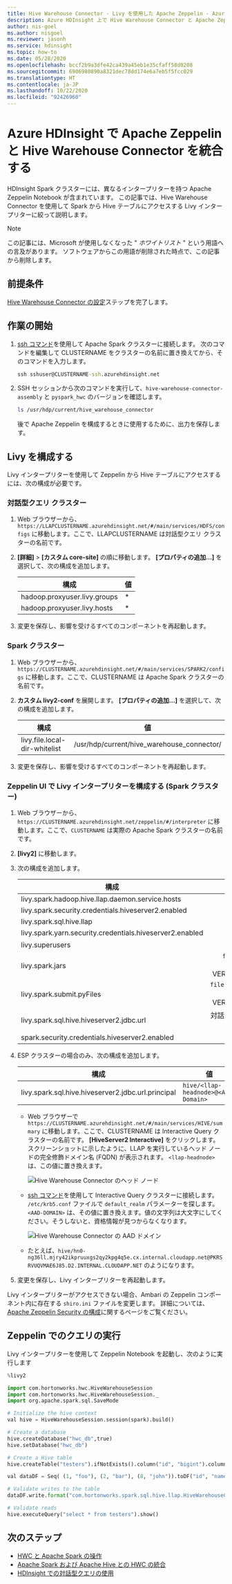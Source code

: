 ```yaml
---
title: Hive Warehouse Connector - Livy を使用した Apache Zeppelin - Azure HDInsight
description: Azure HDInsight 上で Hive Warehouse Connector と Apache Zeppelin を統合する方法について説明します。
author: nis-goel
ms.author: nisgoel
ms.reviewer: jasonh
ms.service: hdinsight
ms.topic: how-to
ms.date: 05/28/2020
ms.openlocfilehash: bccf2b9a3dfe42ca439a45eb1e35cfaff58d0208
ms.sourcegitcommit: 6906980890a8321dec78dd174e6a7eb5f5fcc029
ms.translationtype: HT
ms.contentlocale: ja-JP
ms.lasthandoff: 10/22/2020
ms.locfileid: "92426960"
---
```

# <a name="integrate-apache-zeppelin-with-hive-warehouse-connector-in-azure-hdinsight"></a>Azure HDInsight で Apache Zeppelin と Hive Warehouse Connector を統合する

HDInsight Spark クラスターには、異なるインタープリターを持つ Apache Zeppelin Notebook が含まれています。 この記事では、Hive Warehouse Connector を使用して Spark から Hive テーブルにアクセスする Livy インタープリターに絞って説明します。

> [!NOTE]
> この記事には、Microsoft が使用しなくなった " *ホワイトリスト* " という用語への言及があります。 ソフトウェアからこの用語が削除された時点で、この記事から削除します。

## <a name="prerequisite"></a>前提条件

[Hive Warehouse Connector の設定](apache-hive-warehouse-connector.md#hive-warehouse-connector-setup)ステップを完了します。

## <a name="getting-started"></a>作業の開始

1. [ssh コマンド](../hdinsight-hadoop-linux-use-ssh-unix.md)を使用して Apache Spark クラスターに接続します。 次のコマンドを編集して CLUSTERNAME をクラスターの名前に置き換えてから、そのコマンドを入力します。

    ```cmd
    ssh sshuser@CLUSTERNAME-ssh.azurehdinsight.net
    ```

1. SSH セッションから次のコマンドを実行して、`hive-warehouse-connector-assembly` と `pyspark_hwc` のバージョンを確認します。

    ```bash
    ls /usr/hdp/current/hive_warehouse_connector
    ```

    後で Apache Zeppelin を構成するときに使用するために、出力を保存します。

## <a name="configure-livy"></a>Livy を構成する

Livy インタープリターを使用して Zeppelin から Hive テーブルにアクセスするには、次の構成が必要です。

### <a name="interactive-query-cluster"></a>対話型クエリ クラスター

1. Web ブラウザーから、`https://LLAPCLUSTERNAME.azurehdinsight.net/#/main/services/HDFS/configs` に移動します。ここで、LLAPCLUSTERNAME は対話型クエリ クラスターの名前です。

1. **[詳細]**  >  **[カスタム core-site]** の順に移動します。 **[プロパティの追加...]** を選択して、次の構成を追加します。

    | 構成                 | 値 |
    | ----------------------------- |-------|
    | hadoop.proxyuser.livy.groups  | *     |
    | hadoop.proxyuser.livy.hosts   | *     |

1. 変更を保存し、影響を受けるすべてのコンポーネントを再起動します。

### <a name="spark-cluster"></a>Spark クラスター

1. Web ブラウザーから、`https://CLUSTERNAME.azurehdinsight.net/#/main/services/SPARK2/configs` に移動します。ここで、CLUSTERNAME は Apache Spark クラスターの名前です。

1. **カスタム livy2-conf** を展開します。 **[プロパティの追加...]** を選択して、次の構成を追加します。

    | 構成                 | 値                                      |
    | ----------------------------- |------------------------------------------  |
    | livy.file.local-dir-whitelist | /usr/hdp/current/hive_warehouse_connector/ |

1. 変更を保存し、影響を受けるすべてのコンポーネントを再起動します。

### <a name="configure-livy-interpreter-in-zeppelin-ui-spark-cluster"></a>Zeppelin UI で Livy インタープリターを構成する (Spark クラスター)

1. Web ブラウザーから、`https://CLUSTERNAME.azurehdinsight.net/zeppelin/#/interpreter` に移動します。ここで、`CLUSTERNAME` は実際の Apache Spark クラスターの名前です。

1. **[livy2]** に移動します。

1. 次の構成を追加します。

    | 構成                 | 値                                      |
    | ----------------------------- |:------------------------------------------:|
    | livy.spark.hadoop.hive.llap.daemon.service.hosts | @llap0 |
    | livy.spark.security.credentials.hiveserver2.enabled | true |
    | livy.spark.sql.hive.llap | true |
    | livy.spark.yarn.security.credentials.hiveserver2.enabled | true |
    | livy.superusers | livy、zeppelin |
    | livy.spark.jars | `file:///usr/hdp/current/hive_warehouse_connector/hive-warehouse-connector-assembly-VERSION.jar`.<br>VERSION を、前述の「[作業の開始](#getting-started)」で取得した値に置き換えます。 |
    | livy.spark.submit.pyFiles | `file:///usr/hdp/current/hive_warehouse_connector/pyspark_hwc-VERSION.zip`.<br>VERSION を、前述の「[作業の開始](#getting-started)」で取得した値に置き換えます。 |
    | livy.spark.sql.hive.hiveserver2.jdbc.url | 対話型クエリ クラスターの HiveServer2 対話型 JDBC URL に設定します。 |
    | spark.security.credentials.hiveserver2.enabled | true |

1. ESP クラスターの場合のみ、次の構成を追加します。

    | 構成| 値|
    |---|---|
    | livy.spark.sql.hive.hiveserver2.jdbc.url.principal | `hive/<llap-headnode>@<AAD-Domain>` |

    * Web ブラウザーで `https://CLUSTERNAME.azurehdinsight.net/#/main/services/HIVE/summary` に移動します。ここで、CLUSTERNAME は Interactive Query クラスターの名前です。 **[HiveServer2 Interactive]** をクリックします。 スクリーンショットに示したように、LLAP を実行しているヘッド ノードの完全修飾ドメイン名 (FQDN) が表示されます。 `<llap-headnode>` は、この値に置き換えます。

        ![Hive Warehouse Connector のヘッド ノード](./media/apache-hive-warehouse-connector/head-node-hive-server-interactive.png)

    * [ssh コマンド](../hdinsight-hadoop-linux-use-ssh-unix.md)を使用して Interactive Query クラスターに接続します。 `/etc/krb5.conf` ファイルで `default_realm` パラメーターを探します。 `<AAD-DOMAIN>` は、その値に置き換えます。値の文字列は大文字にしてください。そうしないと、資格情報が見つからなくなります。

        ![Hive Warehouse Connector の AAD ドメイン](./media/apache-hive-warehouse-connector/aad-domain.png)

    * たとえば、`hive/hn0-ng36ll.mjry42ikpruuxgs2qy2kpg4q5e.cx.internal.cloudapp.net@PKRSRVUQVMAE6J85.D2.INTERNAL.CLOUDAPP.NET` のようになります。

1. 変更を保存し、Livy インタープリターを再起動します。

Livy インタープリターがアクセスできない場合、Ambari の Zeppelin コンポーネント内に存在する `shiro.ini` ファイルを変更します。 詳細については、[Apache Zeppelin Security の構成](https://docs.cloudera.com/HDPDocuments/HDP3/HDP-3.0.1/configuring-zeppelin-security/content/enabling_access_control_for_interpreter__configuration__and_credential_settings.html)に関するページをご覧ください。  


## <a name="running-queries-in-zeppelin"></a>Zeppelin でのクエリの実行 

Livy インタープリターを使用して Zeppelin Notebook を起動し、次のように実行します

```python
%livy2

import com.hortonworks.hwc.HiveWarehouseSession
import com.hortonworks.hwc.HiveWarehouseSession._
import org.apache.spark.sql.SaveMode

# Initialize the hive context
val hive = HiveWarehouseSession.session(spark).build()

# Create a database
hive.createDatabase("hwc_db",true)
hive.setDatabase("hwc_db")

# Create a Hive table
hive.createTable("testers").ifNotExists().column("id", "bigint").column("name", "string").create()

val dataDF = Seq( (1, "foo"), (2, "bar"), (8, "john")).toDF("id", "name")

# Validate writes to the table
dataDF.write.format("com.hortonworks.spark.sql.hive.llap.HiveWarehouseConnector").mode("append").option("table", "hwc_db.testers").save()

# Validate reads
hive.executeQuery("select * from testers").show()

```

## <a name="next-steps"></a>次のステップ

* [HWC と Apache Spark の操作](./apache-hive-warehouse-connector-operations.md)
* [Apache Spark および Apache Hive との HWC の統合](./apache-hive-warehouse-connector.md)
* [HDInsight での対話型クエリの使用](./apache-interactive-query-get-started.md)
